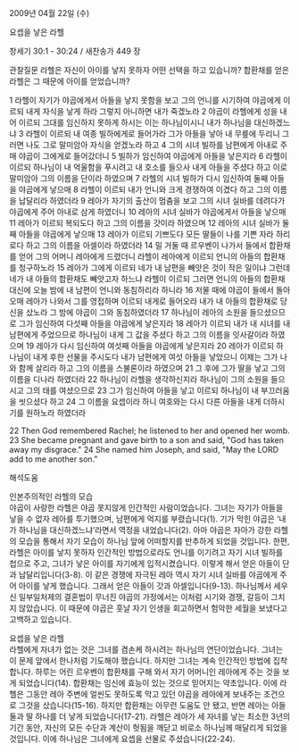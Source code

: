 2009년 04월 22일 (수)

요셉을 낳은 라헬



창세기 30:1 - 30:24 / 새찬송가 449 장


관찰질문
라헬은 자신이 아이를 낳지 못하자 어떤 선택을 하고 있습니까?
합환채를 얻은 라헬은 그 때문에 아이를 얻었습니까?

1 라헬이 자기가 야곱에게서 아들을 낳지 못함을 보고 그의 언니를 시기하여 야곱에게 이르되 내게 자식을 낳게 하라 그렇지 아니하면 내가 죽겠노라 2 야곱이 라헬에게 성을 내어 이르되 그대를 임신하지 못하게 하시는 이는 하나님이시니 내가 하나님을 대신하겠느냐 3 라헬이 이르되 내 여종 빌하에게로 들어가라 그가 아들을 낳아 내 무릎에 두리니 그러면 나도 그로 말미암아 자식을 얻겠노라 하고 4 그의 시녀 빌하를 남편에게 아내로 주매 야곱이 그에게로 들어갔더니 5 빌하가 임신하여 야곱에게 아들을 낳은지라 6 라헬이 이르되 하나님이 내 억울함을 푸시려고 내 호소를 들으사 내게 아들을 주셨다 하고 이로 말미암아 그의 이름을 단이라 하였으며 7 라헬의 시녀 빌하가 다시 임신하여 둘째 아들을 야곱에게 낳으매 8 라헬이 이르되 내가 언니와 크게 경쟁하여 이겼다 하고 그의 이름을 납달리라 하였더라 
9 레아가 자기의 출산이 멈춤을 보고 그의 시녀 실바를 데려다가 야곱에게 주어 아내로 삼게 하였더니 10 레아의 시녀 실바가 야곱에게서 아들을 낳으매 11 레아가 이르되 복되도다 하고 그의 이름을 갓이라 하였으며 12 레아의 시녀 실바가 둘째 아들을 야곱에게 낳으매 13 레아가 이르되 기쁘도다 모든 딸들이 나를 기쁜 자라 하리로다 하고 그의 이름을 아셀이라 하였더라 14 밀 거둘 때 르우벤이 나가서 들에서 합환채를 얻어 그의 어머니 레아에게 드렸더니 라헬이 레아에게 이르되 언니의 아들의 합환채를 청구하노라 15 레아가 그에게 이르되 네가 내 남편을 빼앗은 것이 작은 일이냐 그런데 네가 내 아들의 합환채도 빼앗고자 하느냐 라헬이 이르되 그러면 언니의 아들의 합환채 대신에 오늘 밤에 내 남편이 언니와 동침하리라 하니라 16 저물 때에 야곱이 들에서 돌아오매 레아가 나와서 그를 영접하며 이르되 내게로 들어오라 내가 내 아들의 합환채로 당신을 샀노라 그 밤에 야곱이 그와 동침하였더라 17 하나님이 레아의 소원을 들으셨으므로 그가 임신하여 다섯째 아들을 야곱에게 낳은지라 18 레아가 이르되 내가 내 시녀를 내 남편에게 주었으므로 하나님이 내게 그 값을 주셨다 하고 그의 이름을 잇사갈이라 하였으며 19 레아가 다시 임신하여 여섯째 아들을 야곱에게 낳은지라 20 레아가 이르되 하나님이 내게 후한 선물을 주시도다 내가 남편에게 여섯 아들을 낳았으니 이제는 그가 나와 함께 살리라 하고 그의 이름을 스불론이라 하였으며 21 그 후에 그가 딸을 낳고 그의 이름을 디나라 하였더라 22 하나님이 라헬을 생각하신지라 하나님이 그의 소원을 들으시고 그의 태를 여셨으므로 23 그가 임신하여 아들을 낳고 이르되 하나님이 내 부끄러움을 씻으셨다 하고 24 그 이름을 요셉이라 하니 여호와는 다시 다른 아들을 내게 더하시기를 원하노라 하였더라  

22 Then God remembered Rachel; he listened to her and opened her womb. 23 She became pregnant and gave birth to a son and said, "God has taken away my disgrace." 24 She named him Joseph, and said, "May the LORD add to me another son."

해석도움





인본주의적인 라헬의 모습  
야곱이 사랑한 라헬은 야곱 못지않게 인간적인 사람이었습니다. 그녀는 자기가 아들을 낳을 수 없자 레아를 투기했으며, 남편에게 억지를 부렸습니다(1). 기가 막힌 야곱은 ‘내가 하나님을 대신하겠느냐’라면서 역정을 내었습니다(2). 아마 야곱은 자아가 강한 라헬의 모습을 통해서 자기 모습이 하나님 앞에 어떠할지를 반추하게 되었을 것입니다. 한편, 라헬은 아이를 낳지 못하자 인간적인 방법으로라도 언니를 이기려고 자기 시녀 빌하를 첩으로 주고, 그녀가 낳은 아이를 자기에게 입적시켰습니다. 이렇게 해서 얻은 아들이 단과 납달리입니다(3-8). 이 같은 경쟁에 자극된 레아 역시 자기 시녀 실바를 야곱에게 주어 아이를 낳게 했습니다. 그래서 얻은 아들이 갓과 아셀입니다(9-13). 하나님께서 세우신 일부일처제의 결혼법이 무너진 야곱의 가정에서는 이처럼 시기와 경쟁, 갈등이 그치지 않았습니다. 이 때문에 야곱은 훗날 자기 인생을 회고하면서 험악한 세월을 보냈다고 고백하고 있습니다.          

요셉을 낳은 라헬  
라헬에게 자녀가 없는 것은 그녀를 겸손케 하시려는 하나님의 연단이었습니다. 그녀는 이 문제 앞에서 한나처럼 기도해야 했습니다. 하지만 그녀는 계속 인간적인 방법에 집착합니다. 하루는 어린 르우벤이 합환채를 구해 와서 자기 어머니인 레아에게 주는 것을 보게 되었습니다(14). 합환채는 임신에 효능이 있는 것으로 믿어지는 약초입니다. 이에 라헬은 그동안 레아 주변에 얼씬도 못하도록 막고 있던 야곱을 레아에게 보내주는 조건으로 그것을 샀습니다(15-16). 하지만 합환채는 아무런 도움도 안 됐고, 반면 레아는 아들 둘과 딸 하나를 더 낳게 되었습니다(17-21). 라헬은 레아가 세 자녀를 낳는 최소한 3년의 기간 동안, 자신의 모든 수단과 계산이 헛됨을 깨닫고 비로소 하나님께 매달리게 되었을 것입니다. 이에 하나님은 그녀에게 요셉을 선물로 주셨습니다(22-24).